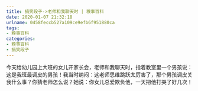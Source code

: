 ```yaml
---
title: 搞笑段子->老师和我聊天时 | 糗事百科
date: 2020-01-07 21:32:18
urlname: 0458feccb527a109ce9efb6f951880ca
tags: 
- 糗事百科
categories:
- 糗事百科
- 搞笑段子
---
```

今天给幼儿园上大班的女儿开家长会，老师和我聊天时，指着教室里一个男孩说：这是我班最调皮的男孩！我当时纳闷：这老师思维跳跃太厉害了，那个男孩调皮关我什么事？你猜老师怎么说？她说：你女儿总爱欺负他，一天把他打哭了好几次！


